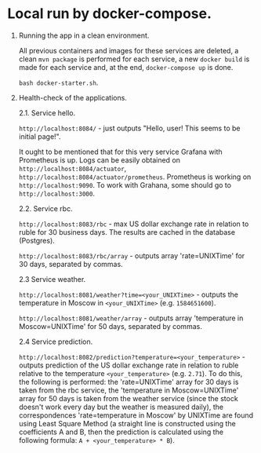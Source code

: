 # Local run by docker-compose.

1. Running the app in a clean environment.
    
    All previous containers and images for these services
    are deleted, a clean `mvn package` is performed for each
    service, a new `docker build` is made for each service and,
    at the end, `docker-compose up` is done.
    
    `bash docker-starter.sh`.

2. Health-check of the applications.

    2.1. Service hello.
    
    `http://localhost:8084/` - just outputs "Hello, user! This
    seems to be initial page!".
    
    It ought to be mentioned that for this very service Grafana
    with Prometheus is up. Logs can be easily obtained on
    `http://localhost:8084/actuator`,
    `http://localhost:8084/actuator/prometheus`. Prometheus is
    working on `http://localhost:9090`. To work with Grahana, some
    should go to `http://localhost:3000`.
    
    2.2. Service rbc.
    
    `http://localhost:8083/rbc` - max US dollar exchange rate in
    relation to ruble for 30 business days. The results are
    cached in the database (Postgres).
    
    `http://localhost:8083/rbc/array` - outputs array
    'rate=UNIXTime' for 30 days, separated by commas.
    
    2.3 Service weather.
    
    `http://localhost:8081/weather?time=<your_UNIXTime>` -
    outputs the temperature in Moscow in `<your_UNIXTime>`
    (e.g. `1584651600`).
    
    `http://localhost:8081/weather/array` - outputs array
    'temperature in Moscow=UNIXTime' for 50 days, separated
    by commas.
    
    2.4 Service prediction.
    
    `http://localhost:8082/prediction?temperature=<your_temperature>` -
    outputs prediction of the US dollar exchange rate in relation
    to ruble relative to the temperature `<your_temperature>`
    (e.g. `2.71`). To do this, the following is performed: the
    'rate=UNIXTime' array for 30 days is taken from the rbc
    service, the 'temperature in Moscow=UNIXTime' array for 50
    days is taken from the weather service (since the stock
    doesn't work every day but the weather is measured daily),
    the correspondences 'rate=temperature in Moscow' by UNIXTime
    are found using Least Square Method (a straight line is
    constructed using the coefficients A and B, then the
    prediction is calculated using the following formula:
    `A + <your_temperature> * B`).
